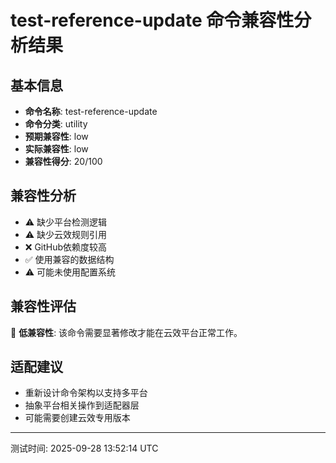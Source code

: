 # test-reference-update 命令兼容性分析结果

## 基本信息

- **命令名称**: test-reference-update
- **命令分类**: utility
- **预期兼容性**: low
- **实际兼容性**: low
- **兼容性得分**: 20/100

## 兼容性分析

- ⚠️ 缺少平台检测逻辑
- ⚠️ 缺少云效规则引用
- ❌ GitHub依赖度较高
- ✅ 使用兼容的数据结构
- ⚠️ 可能未使用配置系统

## 兼容性评估

🔴 **低兼容性**: 该命令需要显著修改才能在云效平台正常工作。

## 适配建议

- 重新设计命令架构以支持多平台
- 抽象平台相关操作到适配器层
- 可能需要创建云效专用版本

---
测试时间: 2025-09-28 13:52:14 UTC
